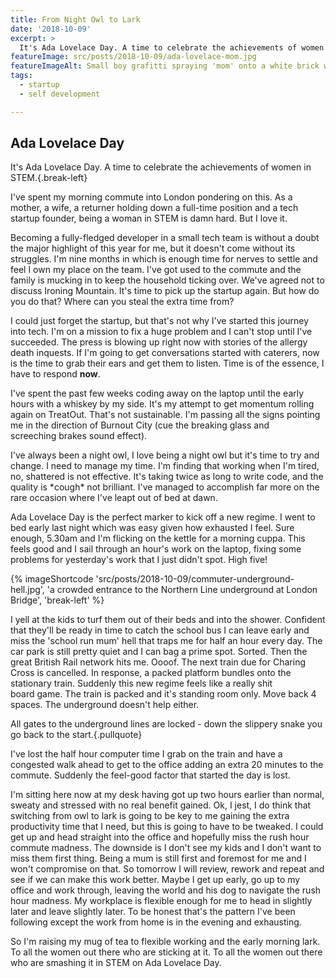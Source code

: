 ```yaml
---
title: From Night Owl to Lark
date: '2018-10-09'
excerpt: >
  It's Ada Lovelace Day. A time to celebrate the achievements of women in STEM. I've spent my morning commute into London pondering on this. As a mother, a wife, a returner holding down a full time position and a tech startup founder, being a women in STEM is damn hard. But I love it.
featureImage: src/posts/2018-10-09/ada-lovelace-mom.jpg
featureImageAlt: Small boy grafitti spraying 'mom' onto a white brick wall
tags:
  - startup
  - self development

---
```


## Ada Lovelace Day

It's Ada Lovelace Day. A time to celebrate the achievements of women in STEM.{.break-left}

I've spent my morning commute into London pondering on this. As a mother, a wife, a returner holding down a full-time position and a tech startup founder, being a woman in STEM is damn hard. But I love it.

Becoming a fully-fledged developer in a small tech team is without a doubt the major highlight of this year for me, but it doesn't come without its struggles. I'm nine months in which is enough time for nerves to settle and feel I own my place on the team. I've got used to the commute and the family is mucking in to keep the household ticking over. We've agreed not to discuss Ironing Mountain. It's time to pick up the startup again. But how do you do that? Where can you steal the extra time from?

I could just forget the startup, but that's not why I've started this journey into tech. I'm on a mission to fix a huge problem and I can't stop until I've succeeded. The press is blowing up right now with stories of the allergy death inquests. If I'm going to get conversations started with caterers, now is the time to grab their ears and get them to listen. Time is of the essence, I have to respond **now**.

I've spent the past few weeks coding away on the laptop until the early hours with a whiskey by my side. It's my attempt to get momentum rolling again on TreatOut. That's not sustainable. I'm passing all the signs pointing me in the direction of Burnout City (cue the breaking glass and screeching brakes sound effect).

I've always been a night owl, I love being a night owl but it's time to try and change. I need to manage my time. I'm finding that working when I'm tired, no, shattered is not effective. It's taking twice as long to write code, and the quality is \*cough\* not brilliant. I've managed to accomplish far more on the rare occasion where I've leapt out of bed at dawn.

Ada Lovelace Day is the perfect marker to kick off a new regime. I went to bed early last night which was easy given how exhausted I feel. Sure enough, 5.30am and I'm flicking on the kettle for a morning cuppa. This feels good and I sail through an hour's work on the laptop, fixing some problems for yesterday's work that I just didn't spot. High five!

{% imageShortcode 'src/posts/2018-10-09/commuter-underground-hell.jpg', 'a crowded entrance to the Northern Line underground at London Bridge', 'break-left' %}

I yell at the kids to turf them out of their beds and into the shower. Confident that they'll be ready in time to catch the school bus I can leave early and miss the 'school run mum' hell that traps me for half an hour every day. The car park is still pretty quiet and I can bag a prime spot. Sorted. Then the great British Rail network hits me. Oooof. The next train due for Charing Cross is cancelled. In response, a packed platform bundles onto the stationary train. Suddenly this new regime feels like a really shit board game. The train is packed and it's standing room only. Move back 4 spaces. The underground doesn't help either.

All gates to the underground lines are locked - down the slippery snake you go back to the start.{.pullquote}

I've lost the half hour computer time I grab on the train and have a congested walk ahead to get to the office adding an extra 20 minutes to the commute. Suddenly the feel-good factor that started the day is lost.

I'm sitting here now at my desk having got up two hours earlier than normal, sweaty and stressed with no real benefit gained. Ok, I jest, I do think that switching from owl to lark is going to be key to me gaining the extra productivity time that I need, but this is going to have to be tweaked. I could get up and head straight into the office and hopefully miss the rush hour commute madness. The downside is I don't see my kids and I don't want to miss them first thing. Being a mum is still first and foremost for me and I won't compromise on that. So tomorrow I will review, rework and repeat and see if we can make this work better. Maybe I get up early, go up to my office and work through, leaving the world and his dog to navigate the rush hour madness. My workplace is flexible enough for me to head in slightly later and leave slightly later. To be honest that's the pattern I've been following except the work from home is in the evening and exhausting.

So I'm raising my mug of tea to flexible working and the early morning lark. To all the women out there who are sticking at it. To all the women out there who are smashing it in STEM on Ada Lovelace Day.
